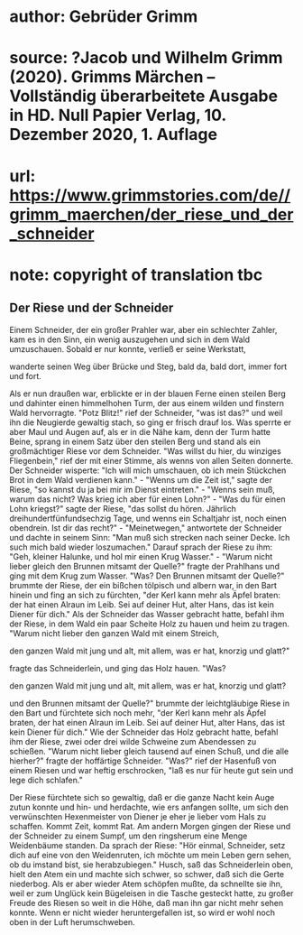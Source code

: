 # author: Gebrüder Grimm
# source: ?Jacob und Wilhelm Grimm (2020). Grimms Märchen – Vollständig überarbeitete Ausgabe in HD. Null Papier Verlag, 10. Dezember 2020, 1. Auflage
# url: https://www.grimmstories.com/de//grimm_maerchen/der_riese_und_der_schneider
# note: copyright of translation tbc

## Der Riese und der Schneider 

Einem Schneider, der ein großer Prahler war, aber ein schlechter Zahler,
kam es in den Sinn, ein wenig auszugehen und sich in dem Wald
umzuschauen. Sobald er nur konnte, verließ er seine Werkstatt,

wanderte seinen Weg
über Brücke und Steg,
bald da, bald dort,
immer fort und fort.

Als er nun draußen war, erblickte er in der blauen Ferne einen steilen
Berg und dahinter einen himmelhohen Turm, der aus einem wilden und
finstern Wald hervorragte. "Potz Blitz!" rief der Schneider, "was ist
das?" und weil ihn die Neugierde gewaltig stach, so ging er frisch
drauf los. Was sperrte er aber Maul und Augen auf, als er in die Nähe
kam, denn der Turm hatte Beine, sprang in einem Satz über den steilen
Berg und stand als ein großmächtiger Riese vor dem Schneider. "Was
willst du hier, du winziges Fliegenbein," rief der mit einer Stimme,
als wenns von allen Seiten donnerte. Der Schneider wisperte: "Ich will
mich umschauen, ob ich mein Stückchen Brot in dem Wald verdienen
kann." - "Wenns um die Zeit ist," sagte der Riese, "so kannst du ja
bei mir im Dienst eintreten." - "Wenns sein muß, warum das nicht? Was
krieg ich aber für einen Lohn?" - "Was du für einen Lohn kriegst?"
sagte der Riese, "das sollst du hören. Jährlich
dreihundertfünfundsechzig Tage, und wenns ein Schaltjahr ist, noch einen
obendrein. Ist dir das recht?" - "Meinetwegen," antwortete der
Schneider und dachte in seinem Sinn: "Man muß sich strecken nach seiner
Decke. Ich such mich bald wieder loszumachen." Darauf sprach der Riese
zu ihm: "Geh, kleiner Halunke, und hol mir einen Krug Wasser." -
"Warum nicht lieber gleich den Brunnen mitsamt der Quelle?" fragte der
Prahlhans und ging mit dem Krug zum Wasser. "Was? Den Brunnen mitsamt
der Quelle?" brummte der Riese, der ein bißchen tölpisch und albern
war, in den Bart hinein und fing an sich zu fürchten, "der Kerl kann
mehr als Äpfel braten: der hat einen Alraun im Leib. Sei auf deiner Hut,
alter Hans, das ist kein Diener für dich." Als der Schneider das Wasser
gebracht hatte, befahl ihm der Riese, in dem Wald ein paar Scheite Holz
zu hauen und heim zu tragen. "Warum nicht lieber den ganzen Wald mit
einem Streich,

den ganzen Wald
mit jung und alt,
mit allem, was er hat,
knorzig und glatt?"

fragte das Schneiderlein, und ging das Holz hauen. "Was?

den ganzen Wald
mit jung und alt,
mit allem, was er hat,
knorzig und glatt?

und den Brunnen mitsamt der Quelle?" brummte der leichtgläubige Riese
in den Bart und fürchtete sich noch mehr, "der Kerl kann mehr als Äpfel
braten, der hat einen Alraun im Leib. Sei auf deiner Hut, alter Hans,
das ist kein Diener für dich." Wie der Schneider das Holz gebracht
hatte, befahl ihm der Riese, zwei oder drei wilde Schweine zum
Abendessen zu schießen. "Warum nicht lieber gleich tausend auf einen
Schuß, und die alle hierher?" fragte der hoffärtige Schneider. "Was?"
rief der Hasenfuß von einem Riesen und war heftig erschrocken, "laß es
nur für heute gut sein und lege dich schlafen."

Der Riese fürchtete sich so gewaltig, daß er die ganze Nacht kein Auge
zutun konnte und hin- und herdachte, wie ers anfangen sollte, um sich
den verwünschten Hexenmeister von Diener je eher je lieber vom Hals zu
schaffen. Kommt Zeit, kommt Rat. Am andern Morgen gingen der Riese und
der Schneider zu einem Sumpf, um den ringsherum eine Menge Weidenbäume
standen. Da sprach der Riese: "Hör einmal, Schneider, setz dich auf
eine von den Weidenruten, ich möchte um mein Leben gern sehen, ob du
imstand bist, sie herabzubiegen." Husch, saß das Schneiderlein oben,
hielt den Atem ein und machte sich schwer, so schwer, daß sich die Gerte
niederbog. Als er aber wieder Atem schöpfen mußte, da schnellte sie ihn,
weil er zum Unglück kein Bügeleisen in die Tasche gesteckt hatte, zu
großer Freude des Riesen so weit in die Höhe, daß man ihn gar nicht mehr
sehen konnte. Wenn er nicht wieder heruntergefallen ist, so wird er wohl
noch oben in der Luft herumschweben.
